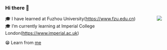 ### Hi there 👋

<!--
**mengyu666/mengyu666** is a ✨ _special_ ✨ repository because its `README.md` (this file) appears on your GitHub profile.

Here are some ideas to get you started:
-->
<!--
- 🔭 I’m currently working on ...
- 🌱 I’m currently learning at Fuzhou University
- 👯 I’m looking to collaborate on ...
- 🤔 I’m looking for help with ...
- 💬 Ask me about ...
- 📫 How to reach me: ...
- 😄 Pronouns: ...
- ⚡ Fun fact: ...
-->

<img align='right' src="https://github-readme-stats.vercel.app/api?username=Skyer19&show_icons=true&hide_border=true">

🎓 I have learned at Fuzhou University(https://www.fzu.edu.cn)<br>
🎓 I’m currently learning at Imperial College London(https://www.imperial.ac.uk)<br>
<!-- 📝 Blog: [rmy's Blog](https://www.raomengyu.top)<br> -->
<!-- 📫 Mail: support@unecs.cn<br> -->

😁 Learn from [me](https://github.com/Skyer19)<br>
